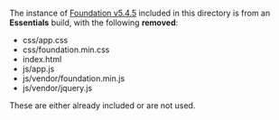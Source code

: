The instance of [Foundation v5.4.5](http://foundation.zurb.com/develop/download.html) included in this directory is from an **Essentials** build,
with the following **removed**:

* css/app.css
* css/foundation.min.css
* index.html
* js/app.js
* js/vendor/foundation.min.js
* js/vendor/jquery.js

These are either already included or are not used.
